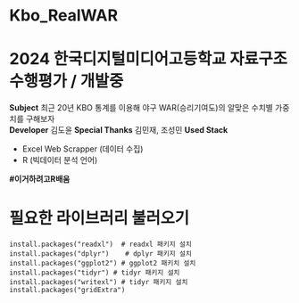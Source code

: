 # Kbo_RealWAR
# 2024 한국디지털미디어고등학교 자료구조 수행평가 / 개발중
**Subject**
최근 20년 KBO 통계를 이용해 야구 WAR(승리기여도)의 알맞은 수치별 가중치를 구해보자   
**Developer**
김도윤
**Special Thanks**
김민재, 조성민
**Used Stack**
 - Excel Web Scrapper (데이터 수집)
 - R (빅데이터 분석 언어)

**#이거하려고R배움**  


# 필요한 라이브러리 불러오기
```
install.packages("readxl")  # readxl 패키지 설치  
install.packages("dplyr")    # dplyr 패키지 설치
install.packages("ggplot2") # ggplot2 패키치 설치
install.packages("tidyr") # tidyr 패키지 설치
install.packages("writexl") # tidyr 패키지 설치
install.packages("gridExtra")

```
